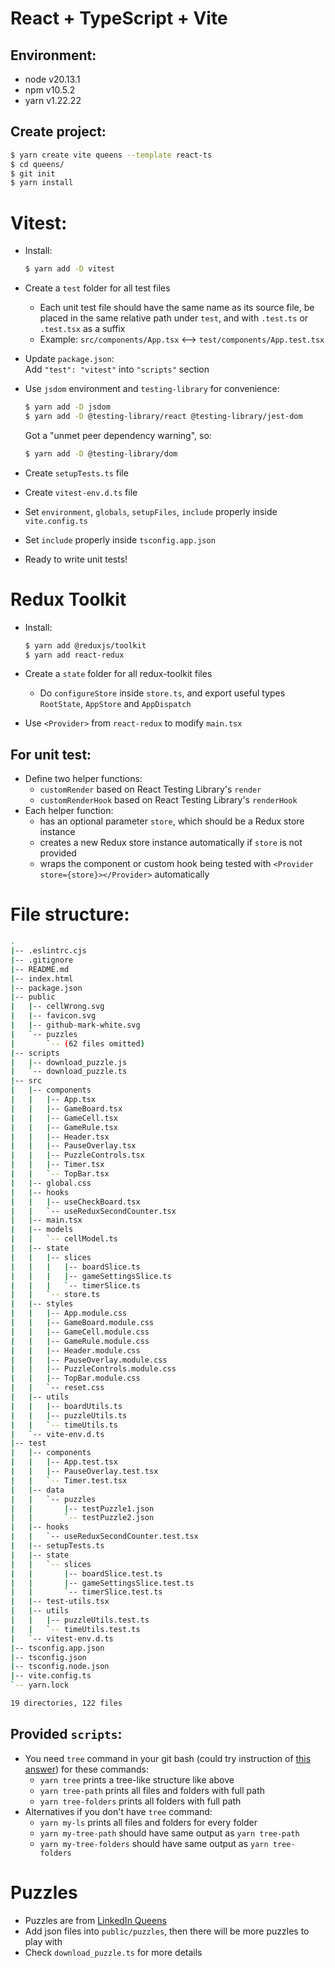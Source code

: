 # React + TypeScript + Vite

## Environment:
- node v20.13.1
- npm v10.5.2
- yarn v1.22.22

## Create project:
```bash
$ yarn create vite queens --template react-ts
$ cd queens/
$ git init
$ yarn install
```

# Vitest:
- Install:
  ```bash
  $ yarn add -D vitest
  ```

- Create a `test` folder for all test files
  - Each unit test file should have the same name as its source file, be placed in the same relative path under `test`, and with `.test.ts` or `.test.tsx` as a suffix
  - Example: `src/components/App.tsx` <--> `test/components/App.test.tsx`

- Update `package.json`:\
  Add `"test": "vitest"` into `"scripts"` section

- Use `jsdom` environment and `testing-library` for convenience:
  ```bash
  $ yarn add -D jsdom
  $ yarn add -D @testing-library/react @testing-library/jest-dom
  ```
  Got a "unmet peer dependency warning", so:
  ```bash
  $ yarn add -D @testing-library/dom
  ```

- Create `setupTests.ts` file

- Create `vitest-env.d.ts` file

- Set `environment`, `globals`, `setupFiles`, `include` properly inside `vite.config.ts`

- Set `include` properly inside `tsconfig.app.json`

- Ready to write unit tests!

# Redux Toolkit
- Install:
  ```bash
  $ yarn add @reduxjs/toolkit
  $ yarn add react-redux
  ```

- Create a `state` folder for all redux-toolkit files
  - Do `configureStore` inside `store.ts`, and export useful types `RootState`, `AppStore` and `AppDispatch`

- Use `<Provider>` from `react-redux` to modify `main.tsx`

## For unit test:
- Define two helper functions:
  - `customRender` based on React Testing Library's `render`
  - `customRenderHook` based on React Testing Library's `renderHook`
- Each helper function:
  - has an optional parameter `store`, which should be a Redux store instance
  - creates a new Redux store instance automatically if `store` is not provided
  - wraps the component or custom hook being tested with `<Provider store={store}></Provider>` automatically

# File structure:
```bash
.
|-- .eslintrc.cjs
|-- .gitignore
|-- README.md
|-- index.html
|-- package.json
|-- public
|   |-- cellWrong.svg
|   |-- favicon.svg
|   |-- github-mark-white.svg
|   `-- puzzles
|       `-- (62 files omitted)
|-- scripts
|   |-- download_puzzle.js
|   `-- download_puzzle.ts
|-- src
|   |-- components
|   |   |-- App.tsx
|   |   |-- GameBoard.tsx
|   |   |-- GameCell.tsx
|   |   |-- GameRule.tsx
|   |   |-- Header.tsx
|   |   |-- PauseOverlay.tsx
|   |   |-- PuzzleControls.tsx
|   |   |-- Timer.tsx
|   |   `-- TopBar.tsx
|   |-- global.css
|   |-- hooks
|   |   |-- useCheckBoard.tsx
|   |   `-- useReduxSecondCounter.tsx
|   |-- main.tsx
|   |-- models
|   |   `-- cellModel.ts
|   |-- state
|   |   |-- slices
|   |   |   |-- boardSlice.ts
|   |   |   |-- gameSettingsSlice.ts
|   |   |   `-- timerSlice.ts
|   |   `-- store.ts
|   |-- styles
|   |   |-- App.module.css
|   |   |-- GameBoard.module.css
|   |   |-- GameCell.module.css
|   |   |-- GameRule.module.css
|   |   |-- Header.module.css
|   |   |-- PauseOverlay.module.css
|   |   |-- PuzzleControls.module.css
|   |   |-- TopBar.module.css
|   |   `-- reset.css
|   |-- utils
|   |   |-- boardUtils.ts
|   |   |-- puzzleUtils.ts
|   |   `-- timeUtils.ts
|   `-- vite-env.d.ts
|-- test
|   |-- components
|   |   |-- App.test.tsx
|   |   |-- PauseOverlay.test.tsx
|   |   `-- Timer.test.tsx
|   |-- data
|   |   `-- puzzles
|   |       |-- testPuzzle1.json
|   |       `-- testPuzzle2.json
|   |-- hooks
|   |   `-- useReduxSecondCounter.test.tsx
|   |-- setupTests.ts
|   |-- state
|   |   `-- slices
|   |       |-- boardSlice.test.ts
|   |       |-- gameSettingsSlice.test.ts
|   |       `-- timerSlice.test.ts
|   |-- test-utils.tsx
|   |-- utils
|   |   |-- puzzleUtils.test.ts
|   |   `-- timeUtils.test.ts
|   `-- vitest-env.d.ts
|-- tsconfig.app.json
|-- tsconfig.json
|-- tsconfig.node.json
|-- vite.config.ts
`-- yarn.lock

19 directories, 122 files
```

## Provided `scripts`:
- You need `tree` command in your git bash (could try instruction of [this answer](https://superuser.com/questions/531592/how-to-add-the-tree-command-to-git-bash-in-windows#1141489)) for these commands:
  - `yarn tree` prints a tree-like structure like above
  - `yarn tree-path` prints all files and folders with full path
  - `yarn tree-folders` prints all folders with full path
- Alternatives if you don't have `tree` command:
  - `yarn my-ls` prints all files and folders for every folder
  - `yarn my-tree-path` should have same output as `yarn tree-path`
  - `yarn my-tree-folders` should have same output as `yarn tree-folders`

# Puzzles
- Puzzles are from [LinkedIn Queens](https://www.linkedin.com/games/queens/)
- Add json files into `public/puzzles`, then there will be more puzzles to play with
- Check `download_puzzle.ts` for more details